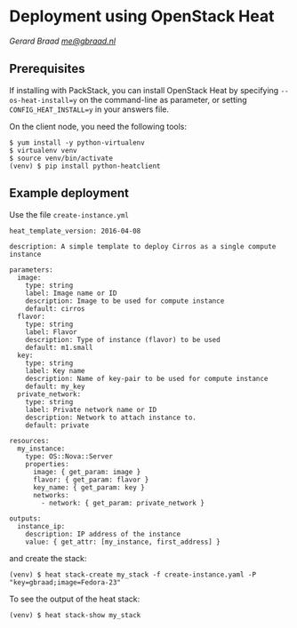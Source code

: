 # Deployment using OpenStack Heat

_Gerard Braad <me@gbraad.nl>_


## Prerequisites
If installing with PackStack, you can install OpenStack Heat by specifying
`--os-heat-install=y` on the command-line as parameter, or setting
`CONFIG_HEAT_INSTALL=y` in your answers file.

On the client node, you need the following tools:

```
$ yum install -y python-virtualenv
$ virtualenv venv
$ source venv/bin/activate
(venv) $ pip install python-heatclient
```


## Example deployment
Use the file `create-instance.yml`

```
heat_template_version: 2016-04-08

description: A simple template to deploy Cirros as a single compute instance

parameters:
  image:
    type: string
    label: Image name or ID
    description: Image to be used for compute instance
    default: cirros
  flavor:
    type: string
    label: Flavor
    description: Type of instance (flavor) to be used
    default: m1.small
  key:
    type: string
    label: Key name
    description: Name of key-pair to be used for compute instance
    default: my_key
  private_network:
    type: string
    label: Private network name or ID
    description: Network to attach instance to.
    default: private

resources:
  my_instance:
    type: OS::Nova::Server
    properties:
      image: { get_param: image }
      flavor: { get_param: flavor }
      key_name: { get_param: key }
      networks:
        - network: { get_param: private_network }

outputs:
  instance_ip:
    description: IP address of the instance
    value: { get_attr: [my_instance, first_address] }
```

and create the stack:

```
(venv) $ heat stack-create my_stack -f create-instance.yaml -P "key=gbraad;image=Fedora-23"
```

To see the output of the heat stack:

```
(venv) $ heat stack-show my_stack
```
